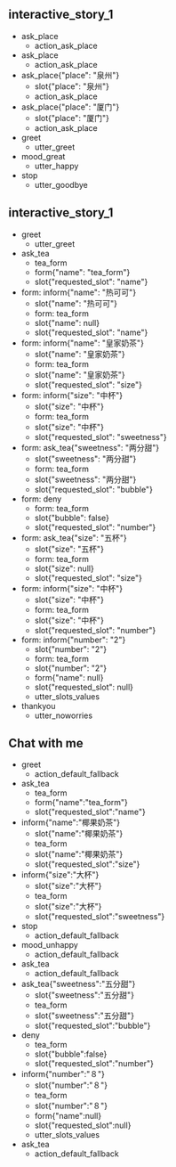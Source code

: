 ## interactive_story_1
* ask_place
    - action_ask_place
* ask_place
    - action_ask_place
* ask_place{"place": "泉州"}
    - slot{"place": "泉州"}
    - action_ask_place
* ask_place{"place": "厦门"}
    - slot{"place": "厦门"}
    - action_ask_place
* greet
    - utter_greet
* mood_great
    - utter_happy
* stop
    - utter_goodbye

## interactive_story_1
* greet
    - utter_greet
* ask_tea
    - tea_form
    - form{"name": "tea_form"}
    - slot{"requested_slot": "name"}
* form: inform{"name": "热可可"}
    - slot{"name": "热可可"}
    - form: tea_form
    - slot{"name": null}
    - slot{"requested_slot": "name"}
* form: inform{"name": "皇家奶茶"}
    - slot{"name": "皇家奶茶"}
    - form: tea_form
    - slot{"name": "皇家奶茶"}
    - slot{"requested_slot": "size"}
* form: inform{"size": "中杯"}
    - slot{"size": "中杯"}
    - form: tea_form
    - slot{"size": "中杯"}
    - slot{"requested_slot": "sweetness"}
* form: ask_tea{"sweetness": "两分甜"}
    - slot{"sweetness": "两分甜"}
    - form: tea_form
    - slot{"sweetness": "两分甜"}
    - slot{"requested_slot": "bubble"}
* form: deny
    - form: tea_form
    - slot{"bubble": false}
    - slot{"requested_slot": "number"}
* form: ask_tea{"size": "五杯"}
    - slot{"size": "五杯"}
    - form: tea_form
    - slot{"size": null}
    - slot{"requested_slot": "size"}
* form: inform{"size": "中杯"}
    - slot{"size": "中杯"}
    - form: tea_form
    - slot{"size": "中杯"}
    - slot{"requested_slot": "number"}
* form: inform{"number": "2"}
    - slot{"number": "2"}
    - form: tea_form
    - slot{"number": "2"}
    - form{"name": null}
    - slot{"requested_slot": null}
    - utter_slots_values
* thankyou
    - utter_noworries

## Chat with me

* greet
    - action_default_fallback
* ask_tea
    - tea_form
    - form{"name":"tea_form"}
    - slot{"requested_slot":"name"}
* inform{"name":"椰果奶茶"}
    - slot{"name":"椰果奶茶"}
    - tea_form
    - slot{"name":"椰果奶茶"}
    - slot{"requested_slot":"size"}
* inform{"size":"大杯"}
    - slot{"size":"大杯"}
    - tea_form
    - slot{"size":"大杯"}
    - slot{"requested_slot":"sweetness"}
* stop
    - action_default_fallback
* mood_unhappy
    - action_default_fallback
* ask_tea
    - action_default_fallback
* ask_tea{"sweetness":"五分甜"}
    - slot{"sweetness":"五分甜"}
    - tea_form
    - slot{"sweetness":"五分甜"}
    - slot{"requested_slot":"bubble"}
* deny
    - tea_form
    - slot{"bubble":false}
    - slot{"requested_slot":"number"}
* inform{"number":"８"}
    - slot{"number":"８"}
    - tea_form
    - slot{"number":"８"}
    - form{"name":null}
    - slot{"requested_slot":null}
    - utter_slots_values
* ask_tea
    - action_default_fallback
